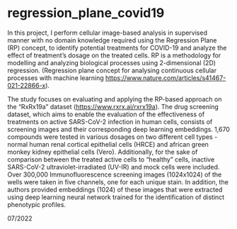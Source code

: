 # regression_plane_covid19

In this project, I perform cellular image-based analysis in supervised manner with no domain knowledge required using the Regression Plane (RP) concept, to identify potential treatments for COVID-19 and analyze the effect of treatment’s dosage on the treated cells. RP is a methodology for modelling and analyzing biological processes using 2-dimensional (2D) regression. (Regression plane concept for analysing continuous cellular processes with machine learning
https://www.nature.com/articles/s41467-021-22866-x).

The study focuses on evaluating and applying the RP-based approach on the “RxRx19a” dataset (https://www.rxrx.ai/rxrx19a). The drug screening dataset, which aims to enable the evaluation of the effectiveness of treatments on active SARS-CoV-2 infection in human cells, consists of screening images and their corresponding deep learning embeddings. 1,670 compounds were tested in various dosages on two different cell types - normal human renal cortical epithelial cells (HRCE) and african green monkey kidney epithelial cells (Vero). Additionally, for the sake of comparison between the treated active cells to “healthy” cells, inactive SARS-CoV-2 ultraviolet-irradiated (UV-IR) and mock cells were included. Over 300,000 Immunofluorescence screening images (1024x1024) of the wells were taken in five channels, one for each unique stain. In addition, the authors provided embeddings (1024) of these images that were extracted using deep learning neural network trained for the identification of distinct phenotypic profiles. 


07/2022
